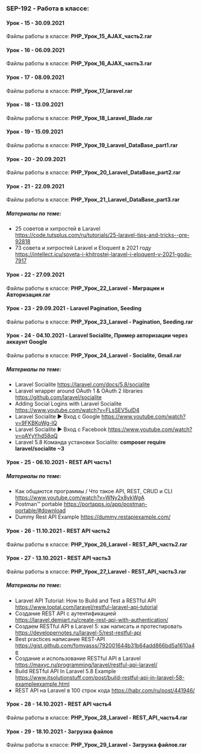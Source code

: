 ### SEP-192 - Работа в классе:

#### Урок - 15 - 30.09.2021 
Файлы работы в классе: **PHP_Урок_15_AJAX_часть2.rar**


#### Урок - 16 - 06.09.2021 
Файлы работы в классе: **PHP_Урок_16_AJAX_часть3.rar**


#### Урок - 17 - 08.09.2021 
Файлы работы в классе: **PHP_Урок_17_laravel.rar**


#### Урок - 18 - 13.09.2021 
Файлы работы в классе: **PHP_Урок_18_Laravel_Blade.rar**


#### Урок - 19 - 15.09.2021 
Файлы работы в классе: **PHP_Урок_19_Laravel_DataBase_part1.rar**


#### Урок - 20 - 20.09.2021 
Файлы работы в классе: **PHP_Урок_20_Laravel_DataBase_part2.rar**


#### Урок - 21 - 22.09.2021 
Файлы работы в классе: **PHP_Урок_21_Laravel_DataBase_part3.rar**
##### Материалы по теме: 
* 25 советов и хитростей в Laravel https://code.tutsplus.com/ru/tutorials/25-laravel-tips-and-tricks--pre-92818
* 73 совета и хитростей Laravel и Eloquent в 2021 году https://intellect.icu/soveta-i-khitrostej-laravel-i-eloquent-v-2021-godu-7917

#### Урок - 22 - 27.09.2021 
Файлы работы в классе: **PHP_Урок_22_Laravel - Миграции и Авторизация.rar**


#### Урок - 23 - 29.09.2021 - Laravel Pagination, Seeding
Файлы работы в классе: **PHP_Урок_23_Laravel - Pagination, Seeding.rar**


#### Урок - 24 - 04.10.2021 - Laravel Socialite, Пример авторизации через аккаунт Google
Файлы работы в классе: **PHP_Урок_24_Laravel - Socialite, Gmail.rar**
##### Материалы по теме: 
* Laravel Socialite https://laravel.com/docs/5.8/socialite
* Laravel wrapper around OAuth 1 & OAuth 2 libraries https://github.com/laravel/socialite
* Adding Social Logins with Laravel Socialite https://www.youtube.com/watch?v=FLsSEV5ulD4
* Laravel Socialite ► Вход с Google https://www.youtube.com/watch?v=9FKBKoWg-lQ
* Laravel Socialite ► Вход с Facebook https://www.youtube.com/watch?v=oAYyYhd58qQ
* Laravel 5.8 Команда установки Socialite: **composer require laravel/socialite ~3**


#### Урок - 25 - 06.10.2021 - REST API часть1

##### Материалы по теме: 
* Как общаются программы / Что такое API, REST, CRUD и CLI https://www.youtube.com/watch?v=WNy2x8ykWgA
* Postman™ portable https://portapps.io/app/postman-portable/#download
* Dummy Rest API Example https://dummy.restapiexample.com/


#### Урок - 26 - 11.10.2021 - REST API часть2
Файлы работы в классе: **PHP_Урок_26_Laravel - REST_API_часть2.rar**


#### Урок - 27 - 13.10.2021 - REST API часть3
Файлы работы в классе: **PHP_Урок_27_Laravel - REST_API_часть3.rar**

##### Материалы по теме: 
* Laravel API Tutorial: How to Build and Test a RESTful API https://www.toptal.com/laravel/restful-laravel-api-tutorial
* Создание REST API с аутентификацией https://laravel.demiart.ru/create-rest-api-with-authentication/
* Создаем RESTful API в Laravel 5: как написать и протестировать https://developernotes.ru/laravel-5/rest-restful-api
* Best practices написание REST-API  https://gist.github.com/fomvasss/792001644b31b64add866bd5a1610a4e
* Создание и использование RESTful API в Laravel  https://maxyc.ru/programming/laravel/restful-api-laravel/
* Build RESTful API In Laravel 5.8 Example https://www.itsolutionstuff.com/post/build-restful-api-in-laravel-58-exampleexample.html
* REST API на Laravel в 100 строк кода https://habr.com/ru/post/441946/


#### Урок - 28 - 14.10.2021 - REST API часть4
Файлы работы в классе: **PHP_Урок_28_Laravel - REST_API_часть4.rar**


#### Урок - 29 - 18.10.2021 - Загрузка файлов
Файлы работы в классе: **PHP_Урок_29_Laravel - Загрузка файлов.rar**

